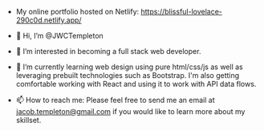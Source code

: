 - My online portfolio hosted on Netlify: https://blissful-lovelace-290c0d.netlify.app/

- 👋 Hi, I’m @JWCTempleton
- 👀 I’m interested in becoming a full stack web developer.
- 🌱 I’m currently learning web design using pure html/css/js as well as leveraging prebuilt technologies such as Bootstrap. 
I'm also getting comfortable working with React and using it to work with API data flows.
- 📫 How to reach me: Please feel free to send me an email at jacob.templeton@gmail.com if you would like to learn more about my skillset.

<!---
JWCTempleton/JWCTempleton is a ✨ special ✨ repository because its `README.md` (this file) appears on your GitHub profile.
You can click the Preview link to take a look at your changes.
--->
